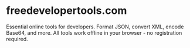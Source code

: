 # freedevelopertools.com
Essential online tools for developers. Format JSON, convert XML, encode Base64, and more. All tools work offline in your browser - no registration required.
